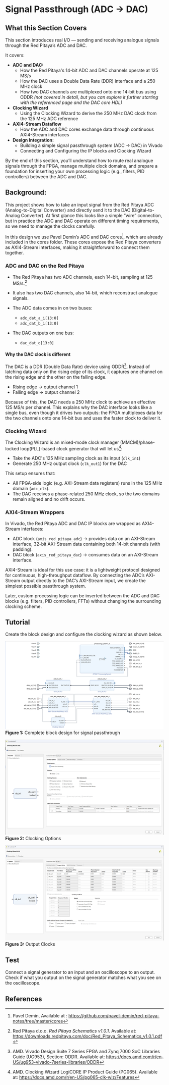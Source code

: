 # Signal Passthrough (ADC -> DAC)

## What this Section Covers

This section introduces real I/O — sending and receiving analogue signals through the Red Pitaya’s ADC and DAC.

It covers:

- **ADC and DAC:**
    - How the Red Pitaya's 14-bit ADC and DAC channels operate at 125 MS/s
    - How the DAC uses a Double Data Rate (DDR) interface and a 250 MHz clock
    - How two DAC channels are multiplexed onto one 14-bit bus using ODDR *(not covered in detail, but you can explore it further starting with the referenced page and the DAC core HDL)*
- **Clocking Wizard**
    - Using the Clocking Wizard to derive the 250 MHz DAC clock from the 125 MHz ADC reference
- **AXI4-Stream Dataflow**
    - How the ADC and DAC cores exchange data through continuous AXI4-Stream interfaces
- **Design Integration:**
    - Building a simple signal passthrough system (ADC → DAC) in Vivado 
    - Connecting and Configuring the IP blocks and Clocking Wizard

By the end of this section, you’ll understand how to route real analogue signals through the FPGA, manage multiple clock domains, and prepare a foundation for inserting your own processing logic (e.g., filters, PID controllers) between the ADC and DAC.

## Background:

This project shows how to take an input signal from the Red Pitaya ADC (Analog-to-Digital Converter) and directly send it to the DAC (Digital-to-Analog Converter). At first glance this looks like a simple “wire” connection, but in practice the ADC and DAC operate on different timing requirements, so we need to manage the clocks carefully.

In this design we use Pavel Demin’s ADC and DAC cores[^1], which are already included in the cores folder. These cores expose the Red Pitaya converters as AXI4-Stream interfaces, making it straightforward to connect them together.

### ADC and DAC on the Red Pitaya

- The Red Pitaya has two ADC channels, each 14-bit, sampling at 125 MS/s.[^2]
- It also has two DAC channels, also 14-bit, which reconstruct analogue signals.
- The ADC data comes in on two buses:
    - `adc_dat_a_i[13:0]`
    - `adc_dat_b_i[13:0]`

- The DAC outputs on one bus:
    - `dac_dat_o[13:0]`

#### Why the DAC clock is different

The DAC is a DDR (Double Data Rate) device using ODDR[^3]. Instead of latching data only on the rising edge of its clock, it captures one channel on the rising edge and the other on the falling edge.

- Rising edge → output channel 1
- Falling edge → output channel 2

Because of this, the DAC needs a 250 MHz clock to achieve an effective 125 MS/s per channel. This explains why the DAC interface looks like a single bus, even though it drives two outputs: the FPGA multiplexes data for the two channels onto one 14-bit bus and uses the faster clock to deliver it.

### Clocking Wizard

The Clocking Wizard is an mixed-mode clock manager (MMCM)/phase-locked loop(PLL)-based clock generator that will let us[^4]: 

- Take the ADC's 125 MHz sampling clock as its input (`clk_in1`)
- Generate 250 MHz output clock (`clk_out1`) for the DAC

This setup ensures that:

- All FPGA-side logic (e.g. AXI-Stream data registers) runs in the 125 MHz domain (`adc_clk`).
- The DAC receives a phase-related 250 MHz clock, so the two domains remain aligned and no drift occurs.

### AXI4-Stream Wrappers

In Vivado, the Red Pitaya ADC and DAC IP blocks are wrapped as AXI4-Stream interfaces:

- ADC block (`axis_red_pitaya_adc`) → provides data on an AXI-Stream interface, 32-bit AXI-Stream data containing both 14-bit channels (with padding).
- DAC block (`axis_red_pitaya_dac`) → consumes data on an AXI-Stream interface.

AXI4-Stream is ideal for this use case: it is a lightweight protocol designed for continuous, high-throughput dataflow. By connecting the ADC’s AXI-Stream output directly to the DAC’s AXI-Stream input, we create the simplest possible passthrough system.

Later, custom processing logic can be inserted between the ADC and DAC blocks (e.g. filters, PID controllers, FFTs) without changing the surrounding clocking scheme.

## Tutorial

Create the block design and configure the clocking wizard as shown below. 

![signal_passthrough_block_design](/images/signal_passthrough/block_design.png)
**Figure 1:** Complete block design for signal passthrough

![clocking wizard configuration: clocking options](/images/signal_passthrough/clocking_options.png)
**Figure 2:** Clocking Options

![clocking wizard configuration: output clocks](/images/signal_passthrough/output_clocks.png)
**Figure 3:** Output Clocks

## Test

Connect a signal generator to an input and an oscilloscope to an output. Check if what you output on the signal generator matches what you see on the oscilloscope. 

## References

[^1]: Pavel Demin, Available at : https://github.com/pavel-demin/red-pitaya-notes/tree/master/cores

[^2]: Red Pitaya d.o.o. *Red Pitaya Schematics v1.0.1*. Available at: https://downloads.redpitaya.com/doc/Red_Pitaya_Schematics_v1.0.1.pdf 

[^3]: AMD. Vivado Design Suite 7 Series FPGA and Zynq 7000 SoC Libraries Guide (UG953), Section: ODDR. Available at: https://docs.amd.com/r/en-US/ug953-vivado-7series-libraries/ODDR

[^4]: AMD. Clocking Wizard LogiCORE IP Product Guide (PG065). Available at: https://docs.amd.com/r/en-US/pg065-clk-wiz/Features

